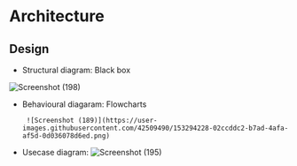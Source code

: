 # Architecture

## Design

* Structural diagram: Black box

 ![Screenshot (198)](https://user-images.githubusercontent.com/42509490/153348755-d2583dae-5560-4f6e-b13c-ab75afec00ac.png)

* Behavioural diagaram: Flowcharts

       ![Screenshot (189)](https://user-images.githubusercontent.com/42509490/153294228-02ccddc2-b7ad-4afa-af5d-0d036078d6ed.png)

* Usecase diagram:
 ![Screenshot (195)](https://user-images.githubusercontent.com/42509490/153346897-d2576243-e63c-49e8-82ce-f44e833a7052.png)


